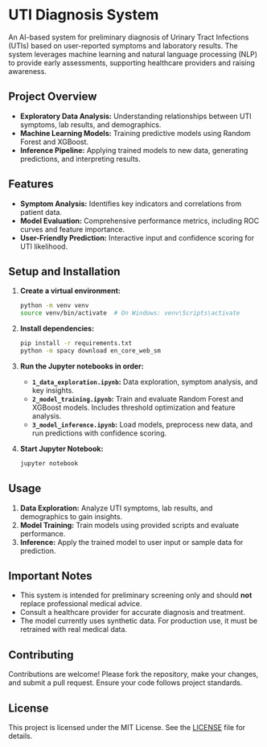 # UTI Diagnosis System

An AI-based system for preliminary diagnosis of Urinary Tract Infections (UTIs) based on user-reported symptoms and laboratory results. The system leverages machine learning and natural language processing (NLP) to provide early assessments, supporting healthcare providers and raising awareness.

## Project Overview

- **Exploratory Data Analysis:** Understanding relationships between UTI symptoms, lab results, and demographics.
- **Machine Learning Models:** Training predictive models using Random Forest and XGBoost.
- **Inference Pipeline:** Applying trained models to new data, generating predictions, and interpreting results.

## Features

- **Symptom Analysis:** Identifies key indicators and correlations from patient data.
- **Model Evaluation:** Comprehensive performance metrics, including ROC curves and feature importance.
- **User-Friendly Prediction:** Interactive input and confidence scoring for UTI likelihood.

## Setup and Installation

1. **Create a virtual environment:**
   ```bash
   python -m venv venv
   source venv/bin/activate  # On Windows: venv\Scripts\activate
   ```

2. **Install dependencies:**
   ```bash
   pip install -r requirements.txt
   python -m spacy download en_core_web_sm
   ```

3. **Run the Jupyter notebooks in order:**
   - **`1_data_exploration.ipynb`:** Data exploration, symptom analysis, and key insights.
   - **`2_model_training.ipynb`:** Train and evaluate Random Forest and XGBoost models. Includes threshold optimization and feature analysis.
   - **`3_model_inference.ipynb`:** Load models, preprocess new data, and run predictions with confidence scoring.

4. **Start Jupyter Notebook:**
   ```bash
   jupyter notebook
   ```

## Usage

1. **Data Exploration:** Analyze UTI symptoms, lab results, and demographics to gain insights.
2. **Model Training:** Train models using provided scripts and evaluate performance.
3. **Inference:** Apply the trained model to user input or sample data for prediction.

## Important Notes

- This system is intended for preliminary screening only and should **not** replace professional medical advice.
- Consult a healthcare provider for accurate diagnosis and treatment.
- The model currently uses synthetic data. For production use, it must be retrained with real medical data.

## Contributing

Contributions are welcome! Please fork the repository, make your changes, and submit a pull request. Ensure your code follows project standards.

## License

This project is licensed under the MIT License. See the [LICENSE](LICENSE) file for details.
